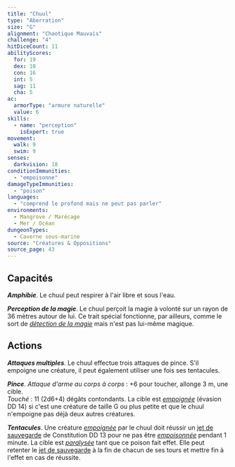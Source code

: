 ```yaml
---
title: "Chuul"
type: "Aberration"
size: "G"
alignment: "Chaotique Mauvais"
challenge: "4"
hitDiceCount: 11
abilityScores:
  for: 19
  dex: 10
  con: 16
  int: 5
  sag: 11
  cha: 5
ac: 
  armorType: "armure naturelle"
  value: 6
skills: 
  - name: "perception"
    isExpert: true
movement: 
  walk: 9
  swim: 9
senses: 
  darkvision: 18
conditionImmunities: 
  - "empoisonne"
damageTypeImmunities: 
  - "poison"
languages: 
  - "comprend le profond mais ne peut pas parler"
environments:
  - Mangrove / Marécage
  - Mer / Océan
dungeonTypes:
  - Caverne sous-marine
source: "Créatures & Oppositions"
source_page: 43
---
```

## Capacités
_**Amphibie**_. Le chuul peut respirer à l'air libre et sous l'eau.

_**Perception de la magie**_. Le chuul perçoit la magie à volonté sur un rayon de 36 mètres autour de lui. Ce trait spécial fonctionne, par ailleurs, comme le sort de [_détection de la magie_](/grimoire/detection-de-la-magie) mais n'est pas lui-même magique.

## Actions
_**Attaques multiples**_. Le chuul effectue trois attaques de pince. S'il empoigne une créature, il peut également utiliser une fois ses tentacules.

_**Pince**_. _Attaque d'arme au corps à corps_ : +6 pour toucher, allonge 3 m, une cible.  
_Touché_ : 11 (2d6+4) dégâts contondants. La cible est [_empoignée_](/gerer-la-sante-du-personnage/#empoigne) (évasion DD 14) si c'est une créature de taille G ou plus petite et que le chuul n'empoigne pas déjà deux autres créatures.

_**Tentacules**_. Une créature [_empoignée_](/gerer-la-sante-du-personnage/#empoigne) par le chuul doit réussir un [jet de sauvegarde](/utiliser-les-caracteristiques#jets-de-sauvegarde) de Constitution DD 13 pour ne pas être [_empoisonnée_](/gerer-la-sante-du-personnage/#empoisonne) pendant 1 minute. La cible est [_paralysée_](/gerer-la-sante-du-personnage/#paralyse) tant que ce poison fait effet. Elle peut retenter le [jet de sauvegarde](/utiliser-les-caracteristiques#jets-de-sauvegarde) à la fin de chacun de ses tours et mettre fin à l'effet en cas de réussite.
